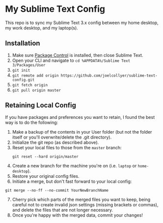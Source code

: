 # My Sublime Text Config
This repo is to sync my Sublime Text 3.x config between my home desktop, my work desktop, and my laptop(s).

## Installation

1. Make sure [Package Control](https://packagecontrol.io/installation) is installed, then close Sublime Text.
2. Open your CLI and navigate to `cd %APPDATA%/Sublime Text 3/Packages/User`
3. `git init`
4. `git remote add origin https://github.com/joelcollyer/sublime-text-config.git`
5. `git fetch origin`
6. `git pull origin master`


## Retaining Local Config

If you have packages and preferences you want to retain, I found the best way is to do the following:

1. Make a backup of the contents in your User folder (but not the folder itself or you'll overwrite/delete the .git directory).
2. Initialize the git repo (as described above).
3. Reset your local files to those from the `master` branch:
    ```
    git reset --hard origin/master
    ```
4. Create a new branch for the machine you're on (i.e. `laptop` or `home-desktop`).
5. Restore your original config files.
6. Initiate a merge, but don't fast forward to your local config:
```
git merge --no-ff --no-commit YourNewBranchName
```
7. Cherry pick which parts of the merged files you want to keep, being careful not to create invalid json settings (missing brackets or commas), and delete the files that are not longer necessary.
8. Once you're happy with the merged data, commit your changes!
